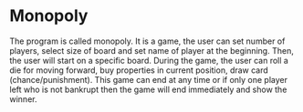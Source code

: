 # Monopoly
The program is called monopoly. It is a game, the user can set number of players, select size of board and set name of player at the beginning. Then, the user will start on a specific board. During the game, the user can roll a die for moving forward, buy properties in current position, draw card (chance/punishment). This game can end at any time or if only one player left who is not bankrupt then the game will end immediately and show the winner.
